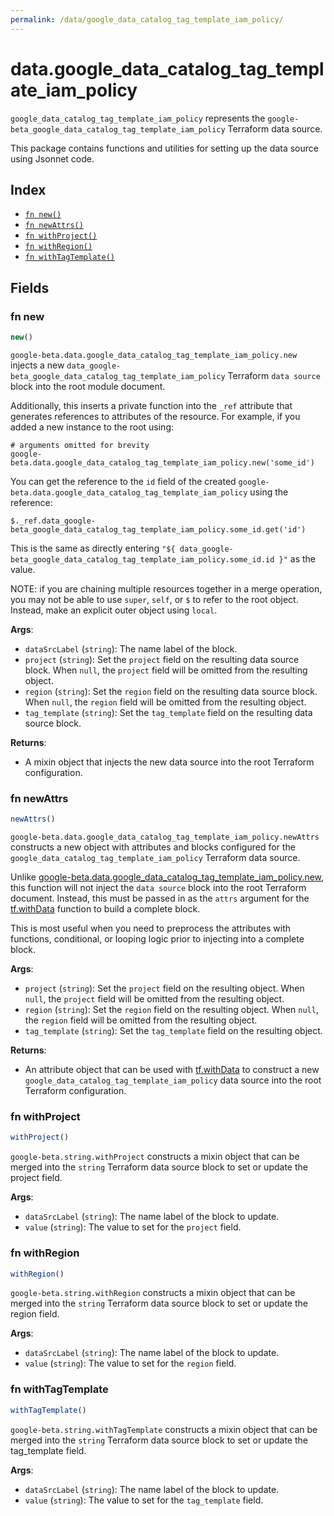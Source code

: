 ```yaml
---
permalink: /data/google_data_catalog_tag_template_iam_policy/
---
```


# data.google_data_catalog_tag_template_iam_policy

`google_data_catalog_tag_template_iam_policy` represents the `google-beta_google_data_catalog_tag_template_iam_policy` Terraform data source.



This package contains functions and utilities for setting up the data source using Jsonnet code.


## Index

* [`fn new()`](#fn-new)
* [`fn newAttrs()`](#fn-newattrs)
* [`fn withProject()`](#fn-withproject)
* [`fn withRegion()`](#fn-withregion)
* [`fn withTagTemplate()`](#fn-withtagtemplate)

## Fields

### fn new

```ts
new()
```


`google-beta.data.google_data_catalog_tag_template_iam_policy.new` injects a new `data_google-beta_google_data_catalog_tag_template_iam_policy` Terraform `data source`
block into the root module document.

Additionally, this inserts a private function into the `_ref` attribute that generates references to attributes of the
resource. For example, if you added a new instance to the root using:

    # arguments omitted for brevity
    google-beta.data.google_data_catalog_tag_template_iam_policy.new('some_id')

You can get the reference to the `id` field of the created `google-beta.data.google_data_catalog_tag_template_iam_policy` using the reference:

    $._ref.data_google-beta_google_data_catalog_tag_template_iam_policy.some_id.get('id')

This is the same as directly entering `"${ data_google-beta_google_data_catalog_tag_template_iam_policy.some_id.id }"` as the value.

NOTE: if you are chaining multiple resources together in a merge operation, you may not be able to use `super`, `self`,
or `$` to refer to the root object. Instead, make an explicit outer object using `local`.

**Args**:
  - `dataSrcLabel` (`string`): The name label of the block.
  - `project` (`string`): Set the `project` field on the resulting data source block. When `null`, the `project` field will be omitted from the resulting object.
  - `region` (`string`): Set the `region` field on the resulting data source block. When `null`, the `region` field will be omitted from the resulting object.
  - `tag_template` (`string`): Set the `tag_template` field on the resulting data source block.

**Returns**:
- A mixin object that injects the new data source into the root Terraform configuration.


### fn newAttrs

```ts
newAttrs()
```


`google-beta.data.google_data_catalog_tag_template_iam_policy.newAttrs` constructs a new object with attributes and blocks configured for the `google_data_catalog_tag_template_iam_policy`
Terraform data source.

Unlike [google-beta.data.google_data_catalog_tag_template_iam_policy.new](#fn-new), this function will not inject the `data source`
block into the root Terraform document. Instead, this must be passed in as the `attrs` argument for the
[tf.withData](https://github.com/tf-libsonnet/core/tree/main/docs#fn-withdata) function to build a complete block.

This is most useful when you need to preprocess the attributes with functions, conditional, or looping logic prior to
injecting into a complete block.

**Args**:
  - `project` (`string`): Set the `project` field on the resulting object. When `null`, the `project` field will be omitted from the resulting object.
  - `region` (`string`): Set the `region` field on the resulting object. When `null`, the `region` field will be omitted from the resulting object.
  - `tag_template` (`string`): Set the `tag_template` field on the resulting object.

**Returns**:
  - An attribute object that can be used with [tf.withData](https://github.com/tf-libsonnet/core/tree/main/docs#fn-withdata) to construct a new `google_data_catalog_tag_template_iam_policy` data source into the root Terraform configuration.


### fn withProject

```ts
withProject()
```

`google-beta.string.withProject` constructs a mixin object that can be merged into the `string`
Terraform data source block to set or update the project field.



**Args**:
  - `dataSrcLabel` (`string`): The name label of the block to update.
  - `value` (`string`): The value to set for the `project` field.


### fn withRegion

```ts
withRegion()
```

`google-beta.string.withRegion` constructs a mixin object that can be merged into the `string`
Terraform data source block to set or update the region field.



**Args**:
  - `dataSrcLabel` (`string`): The name label of the block to update.
  - `value` (`string`): The value to set for the `region` field.


### fn withTagTemplate

```ts
withTagTemplate()
```

`google-beta.string.withTagTemplate` constructs a mixin object that can be merged into the `string`
Terraform data source block to set or update the tag_template field.



**Args**:
  - `dataSrcLabel` (`string`): The name label of the block to update.
  - `value` (`string`): The value to set for the `tag_template` field.
